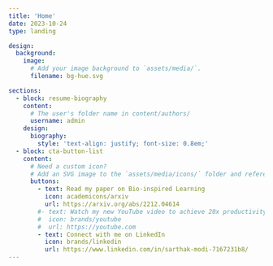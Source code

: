 ```yaml
---
title: 'Home'
date: 2023-10-24
type: landing

design:
  background:
    image:
      # Add your image background to `assets/media/`.
      filename: bg-hue.svg

sections:
  - block: resume-biography
    content:
      # The user's folder name in content/authors/
      username: admin
    design:
      biography:
        style: 'text-align: justify; font-size: 0.8em;'
  - block: cta-button-list
    content:
      # Need a custom icon?
      # Add an SVG image to the `assets/media/icons/` folder and reference it in the `icon` field below
      buttons:
        - text: Read my paper on Bio-inspired Learning
          icon: academicons/arxiv
          url: https://arxiv.org/abs/2212.04614
        #- text: Watch my new YouTube video to achieve 20x productivity
        #  icon: brands/youtube
        #  url: https://youtube.com
        - text: Connect with me on LinkedIn
          icon: brands/linkedin
          url: https://www.linkedin.com/in/sarthak-modi-7167231b8/
---
```

